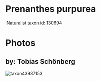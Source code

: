 
Prenanthes purpurea
===================
  
[iNaturalist taxon id: 130694](https://www.inaturalist.org/taxa/130694)
# Photos

## by: Tobias Schönberg
  
![taxon43937153](https://inaturalist-open-data.s3.amazonaws.com/photos/47705045/medium.jpeg)